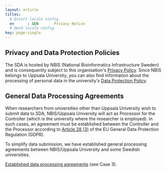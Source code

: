 ```yaml
---
layout: article
titles:
  # @start locale config
  en      : &EN       Privacy Notice
  # @end locale config
key: page-single
---
```


## Privacy and Data Protection Policies

The SDA is hosted by NBIS (National Bioinformatics Infrastructure Sweden) and is
consequently subject to this organisation's [Privacy Policy](https://nbis.se/about/privacy.html).
Since NBIS belongs to Uppsala University, you can also find information about
the processing of personal data in the university's 
[Data Protection Policy](https://www.uu.se/en/about-uu/data-protection-policy/).


## General Data Processing Agreements

When researchers from universities other than Uppsala University wish to submit
data to SDA, NBIS/Uppsala University will act as Processor for the Controller
(which is the university where the researcher is employed). In such cases, an
agreement must be established between the Controller and the Processor according
to [Article 28 (3)](https://gdpr-info.eu/art-28-gdpr/) of the EU General Data
Protection Regulation (GDPR). 

To simplify data submission, we have established general processing agreements
between NBIS/Uppsala University and some Swedish universities.

[Established data processing agreements](https://nbis.se/support/general-processing-agreements.html)
 (see Case 3).


